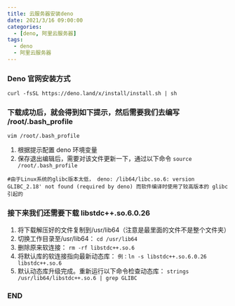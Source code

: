 ```yaml
---
title: 云服务器安装deno
date: 2021/3/16 09:00:00
categories:
  - [deno, 阿里云服务器]
tags:
  - deno
  - 阿里云服务器
---
```


### Deno 官网安装方式

`curl -fsSL https://deno.land/x/install/install.sh | sh`

### 下载成功后，就会得到如下提示，然后需要我们去编写 /root/.bash_profile

`vim /root/.bash_profile`

1. 根据提示配置 deno 环境变量
2. 保存退出编辑后，需要对该文件更新一下，通过以下命令
   `source /root/.bash_profile`

`#由于Linux系统的glibc版本太低， deno: /lib64/libc.so.6: version GLIBC_2.18' not found (required by deno) 而软件编译时使用了较高版本的 glibc 引起的 `

### 接下来我们还需要下载 libstdc++.so.6.0.26

[下载链接]: (http://www.vuln.cn/wp-content/uploads/2019/08/libstdc.so_.6.0.26.zip)

1. 将下载解压好的文件复制到/usr/lib64（注意是最里面的文件不是整个文件夹）
2. 切换工作目录至/usr/lib64：
   `cd /usr/lib64`
3. 删除原来软连接：
   `rm -rf libstdc++.so.6`
4. 将默认库的软连接指向最新动态库：
   `例：ln -s libstdc++.so.6.0.26 libstdc++.so.6`
5. 默认动态库升级完成。重新运行以下命令检查动态库：
   `strings /usr/lib64/libstdc++.so.6 | grep GLIBC`

### END
